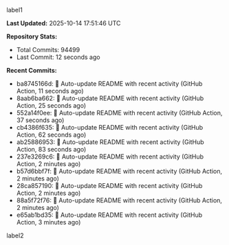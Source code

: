 
label1 
<!-- ACTIVITY_START -->
**Last Updated:** 2025-10-14 17:51:46 UTC

**Repository Stats:**
- Total Commits: 94499
- Last Commit: 12 seconds ago

**Recent Commits:**
- ba8745166d: 🤖 Auto-update README with recent activity (GitHub Action, 11 seconds ago)
- 8aab6ba662: 🤖 Auto-update README with recent activity (GitHub Action, 25 seconds ago)
- 552a14f0ee: 🤖 Auto-update README with recent activity (GitHub Action, 37 seconds ago)
- cb4386f635: 🤖 Auto-update README with recent activity (GitHub Action, 62 seconds ago)
- ab25886953: 🤖 Auto-update README with recent activity (GitHub Action, 83 seconds ago)
- 237e3269c6: 🤖 Auto-update README with recent activity (GitHub Action, 2 minutes ago)
- b57d6bbf7f: 🤖 Auto-update README with recent activity (GitHub Action, 2 minutes ago)
- 28ca857190: 🤖 Auto-update README with recent activity (GitHub Action, 2 minutes ago)
- 88a5f72f76: 🤖 Auto-update README with recent activity (GitHub Action, 2 minutes ago)
- e65ab1bd35: 🤖 Auto-update README with recent activity (GitHub Action, 3 minutes ago)
<!-- ACTIVITY_END -->

label2
